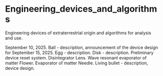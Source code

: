 # Engineering_devices_and_algorithms
Engineering devices of extraterrestrial origin and algorithms for analysis and use.


September 10, 2025.
Ball - description, announcement of the device design for September 15, 2025.
Egg - description.
Disk - description.
Preliminary device reset system.
Disintegrator Lens.
Wave resonant evaporator of matter Flower.
Evaporator of matter Needle.
Living bullet - description, device design.
